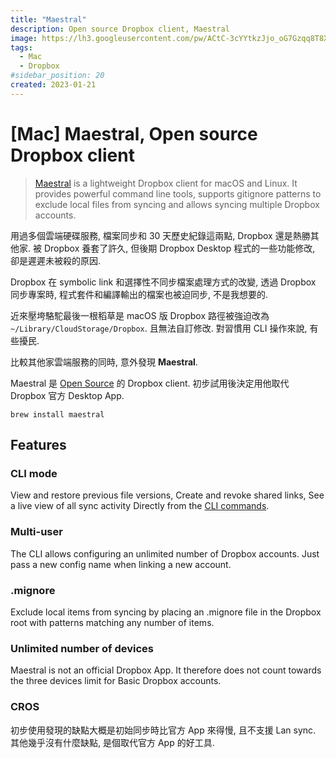 ```yaml
---
title: "Maestral"
description: Open source Dropbox client, Maestral
image: https://lh3.googleusercontent.com/pw/ACtC-3cYYtkzJjo_oG7Gzqq8T8XQm4V_qLE3wGWVKOahp6YT4lo-on60NJmjrkkatnizX1b-uID-MCM2ztsXH9z27cMRtql3PA5cpYZYbMfSPuM5Yh3MmqnjnnXYkTg6vtIiBL5SGAQRRAI9zEBIOoyP3tZpuA?authuser=0
tags:
  - Mac
  - Dropbox
#sidebar_position: 20
created: 2023-01-21
---
```


# [Mac] Maestral, Open source Dropbox client

> [Maestral](https://maestral.app/) is a lightweight Dropbox client for macOS and Linux. It provides powerful command line tools, supports gitignore patterns to exclude local files from syncing and allows syncing multiple Dropbox accounts.

用過多個雲端硬碟服務, 檔案同步和 30 天歷史紀錄這兩點, Dropbox 還是熱勝其他家.
被 Dropbox 養套了許久, 但後期 Dropbox Desktop 程式的一些功能修改, 卻是遲遲未被殺的原因.

Dropbox 在 symbolic link 和選擇性不同步檔案處理方式的改變,
透過 Dropbox 同步專案時, 程式套件和編譯輸出的檔案也被迫同步, 不是我想要的.

近來壓垮駱駝最後一根稻草是 macOS 版 Dropbox 路徑被強迫改為 `~/Library/CloudStorage/Dropbox`.
且無法自訂修改. 對習慣用 CLI 操作來說, 有些擾民.

比較其他家雲端服務的同時, 意外發現 **Maestral**.

Maestral 是 [Open Source](https://github.com/samschott/maestral) 的 Dropbox client.
初步試用後決定用他取代 Dropbox 官方 Desktop App.

```
brew install maestral
```

## Features

### CLI mode

View and restore previous file versions, Create and revoke shared links,
See a live view of all sync activity Directly from the [CLI commands](https://maestral.app/cli).

### Multi-user

The CLI allows configuring an unlimited number of Dropbox accounts. Just pass a new config name when linking a new account.

### .mignore

Exclude local items from syncing by placing an .mignore file in the Dropbox root with patterns matching any number of items.

### Unlimited number of devices

Maestral is not an official Dropbox App. It therefore does not count towards the three devices limit for Basic Dropbox accounts.

### CROS

初步使用發現的缺點大概是初始同步時比官方 App 來得慢, 且不支援 Lan sync.
其他幾乎沒有什麼缺點, 是個取代官方 App 的好工具.
